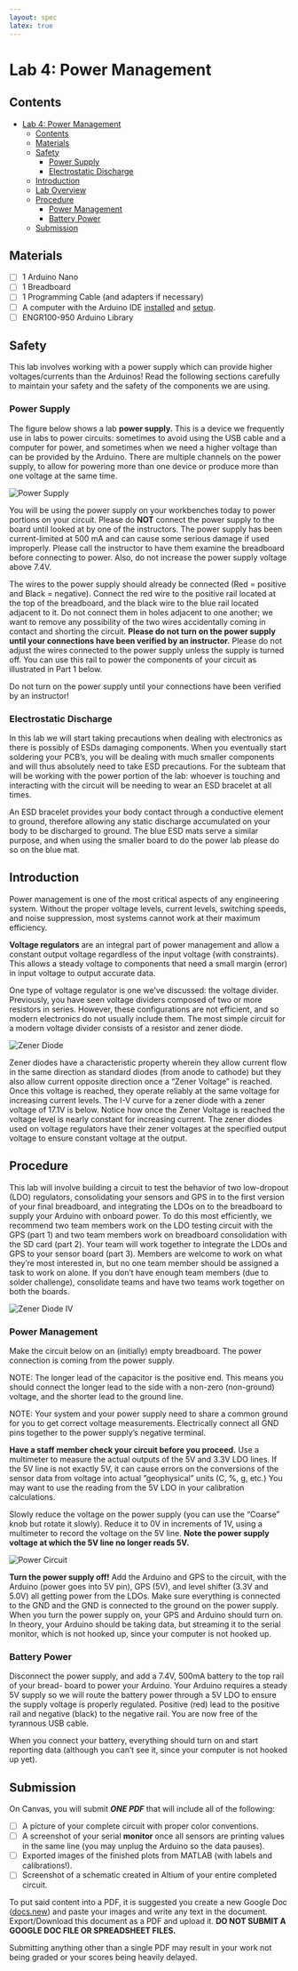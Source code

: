 ```yaml
---
layout: spec
latex: true
---
```


# Lab 4: Power Management

## Contents 

- [Lab 4: Power Management](#lab-4-power-management)
  - [Contents](#contents)
  - [Materials](#materials)
  - [Safety](#safety)
    - [Power Supply](#power-supply)
    - [Electrostatic Discharge](#electrostatic-discharge)
  - [Introduction](#introduction)
  - [Lab Overview](#lab-overview)
  - [Procedure](#procedure)
    - [Power Management](#power-management)
    - [Battery Power](#battery-power)
  - [Submission](#submission)

## Materials

- [ ] 1 Arduino Nano
- [ ] 1 Breadboard
- [ ] 1 Programming Cable (and adapters if necessary)
- [ ] A computer with the Arduino IDE [installed](/tutorials#arduino-ide-install) and [setup](/tutorials#arduino-library).
- [ ] ENGR100-950 Arduino Library

## Safety

This lab involves working with a power supply which can provide higher voltages/currents than the Arduinos! Read the following sections carefully to maintain your safety and the safety of the components we are using.

### Power Supply

The figure below shows a lab **power supply.** This is a device we frequently use in labs to power circuits: sometimes to avoid using the USB cable and a computer for power, and sometimes when we need a higher voltage than can be provided by the Arduino. There are multiple channels on the power supply, to allow for powering more than one device or produce more than one voltage at the same time.

![Power Supply](/media/power-supply.png)

You will be using the power supply on your workbenches today to power portions on your circuit. Please do **NOT** connect the power supply to the board until looked at by one of the instructors. The power supply has been current-limited at 500 mA and can cause some serious damage if used improperly. Please call the instructor to have them examine the breadboard before connecting to power. Also, do not increase the power supply voltage above 7.4V.

The wires to the power supply should already be connected (Red = positive and Black = negative). Connect the red wire to the positive rail located at the top of the breadboard, and the black wire to the blue rail located adjacent to it. Do not connect them in holes adjacent to one another; we want to remove any possibility of the two wires accidentally coming in contact and shorting the circuit. **Please do not turn on the power supply until your connections have been verified by an instructor.** Please do not adjust the wires connected to the power supply unless the supply is turned off. You can use this rail to power the components of your circuit as illustrated in Part 1 below.

<div class="primer-spec-callout danger" markdown="1">
Do not turn on the power supply until your connections have been verified by an instructor!
</div>

### Electrostatic Discharge

In this lab we will start taking precautions when dealing with electronics as there is possibly of ESDs damaging components. When you eventually start soldering your PCB’s, you will be dealing with much smaller components and will thus absolutely need to take ESD precautions. For the subteam that will be working with the power portion of the lab: whoever is touching and interacting with the circuit will be needing to wear an ESD bracelet at all times.

An ESD bracelet provides your body contact through a conductive element to ground, therefore allowing any static discharge accumulated on your body to be discharged to ground. The blue ESD mats serve a similar purpose, and when using the smaller board to do the power lab please do so on the blue mat.

## Introduction

Power management is one of the most critical aspects of any engineering system. Without the proper voltage levels, current levels, switching speeds, and noise suppression, most systems cannot work at their maximum efficiency.

**Voltage regulators** are an integral part of power management and allow a constant output voltage regardless of the input voltage (with constraints). This allows a steady voltage to components that need a small margin (error) in input voltage to output accurate data.

One type of voltage regulator is one we’ve discussed: the voltage divider. Previously, you have seen voltage dividers composed of two or more resistors in series. However, these configurations are not efficient, and so modern electronics do not usually include them. The most simple circuit for a modern voltage divider consists of a resistor and zener diode.

![Zener Diode](/media/zener-diode.png)

Zener diodes have a characteristic property wherein they allow current flow in the same direction as standard diodes (from anode to cathode) but they also allow current opposite direction once a “Zener Voltage” is reached. Once this voltage is reached, they operate reliably at the same voltage for increasing current levels. The I-V curve for a zener diode with a zener voltage of 17.1V is below. Notice how once the Zener Voltage is reached the voltage level is nearly constant for increasing current. The zener diodes used on voltage regulators have their zener voltages at the specified output voltage to ensure constant voltage at the output.

## Procedure

This lab will involve building a circuit to test the behavior of two low-dropout (LDO) regulators, consolidating your sensors and GPS in to the first version of your final breadboard, and integrating the LDOs on to the breadboard to supply your Arduino with onboard power. To do this most efficiently, we recommend two team members work on the LDO testing circuit with the GPS (part 1) and two team members work on breadboard consolidation with the SD card (part 2). Your team will work together to integrate the LDOs and GPS to your sensor board (part 3). Members are welcome to work on what they’re most interested in, but no one team member should be assigned a task to work on alone. If you don’t have enough team members (due to solder challenge), consolidate teams and have two teams work together on both the boards.

![Zener Diode IV](/media/zener-diode-IV.png)

### Power Management

Make the circuit below on an (initially) empty breadboard. The power connection is coming from the power supply.

NOTE: The longer lead of the capacitor is the positive end. This means you should connect the longer lead to the side with a non-zero (non-ground) voltage, and the shorter lead to the ground line.

NOTE: Your system and your power supply need to share a common ground for you to get correct voltage measurements. Electrically connect all GND pins together to the power supply’s negative terminal.

**Have a staff member check your circuit before you proceed.**
Use a multimeter to measure the actual outputs of the 5V and 3.3V LDO lines. If the 5V line is not exactly 5V, it can cause errors on the conversions of the sensor data from voltage into actual ”geophysical” units (C, %, g, etc.) You may want to use the reading from the 5V LDO in your calibration calculations.

Slowly reduce the voltage on the power supply (you can use the “Coarse” knob but rotate it slowly). Reduce it to 0V in increments of 1V, using a multimeter to record the voltage on the 5V line. **Note the power supply voltage at which the 5V line no longer reads 5V.**

![Power Circuit](/media/power-circuit.png)

**Turn the power supply off!**
Add the Arduino and GPS to the circuit, with the Arduino (power goes into 5V pin), GPS (5V), and level shifter (3.3V and 5.0V) all getting power from the LDOs. Make sure everything is connected to the GND and the GND is connected to the ground on the power supply. When you turn the power supply on, your GPS and Arduino should turn on. In theory, your Arduino should be taking data, but streaming it to the serial monitor, which is not hooked up, since your computer is not hooked up.

### Battery Power

Disconnect the power supply, and add a 7.4V, 500mA battery to the top rail of your bread- board to power your Arduino. Your Arduino requires a steady 5V supply so we will route the battery power through a 5V LDO to ensure the supply voltage is properly regulated. Positive (red) lead to the positive rail and negative (black) to the negative rail. You are now free of the tyrannous USB cable.

When you connect your battery, everything should turn on and start reporting data (although you can’t see it, since your computer is not hooked up yet).

## Submission

On Canvas, you will submit ***ONE PDF*** that will include all of the following:

- [ ] A picture of your complete circuit with proper color conventions.
- [ ] A screenshot of your serial **monitor** once all sensors are printing values in the same line (you may unplug the Arduino so the data pauses).
- [ ] Exported images of the finished plots from MATLAB (with labels and calibrations!).
- [ ] Screenshot of a schematic created in Altium of your entire completed circuit.

To put said content into a PDF, it is suggested you create a new Google Doc ([docs.new](https://docs.new)) and paste your images and write any text in the document. Export/Download this document as a PDF and upload it. **DO NOT SUBMIT A GOOGLE DOC FILE OR SPREADSHEET FILES.**

<div class="primer-spec-callout danger" markdown="1">
Submitting anything other than a single PDF may result in your work not being graded or your scores being heavily delayed.
</div>